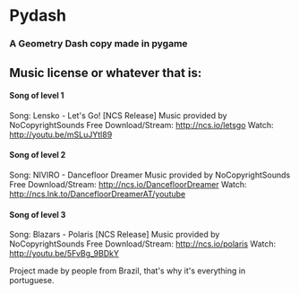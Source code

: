 # Pydash
### A Geometry Dash copy made in pygame

## Music license or whatever that is:
#### Song of level 1
Song: Lensko - Let's Go! [NCS Release]
Music provided by NoCopyrightSounds
Free Download/Stream: http://ncs.io/letsgo
Watch: http://youtu.be/mSLuJYtl89
#### Song of level 2
Song: NIVIRO - Dancefloor Dreamer
Music provided by NoCopyrightSounds
Free Download/Stream: http://ncs.io/DancefloorDreamer
Watch: http://ncs.lnk.to/DancefloorDreamerAT/youtube
#### Song of level 3
Song: Blazars - Polaris [NCS Release]
Music provided by NoCopyrightSounds
Free Download/Stream: http://ncs.io/polaris
Watch: http://youtu.be/5FvBg_9BDkY

Project made by people from Brazil, that's why it's everything in portuguese.
